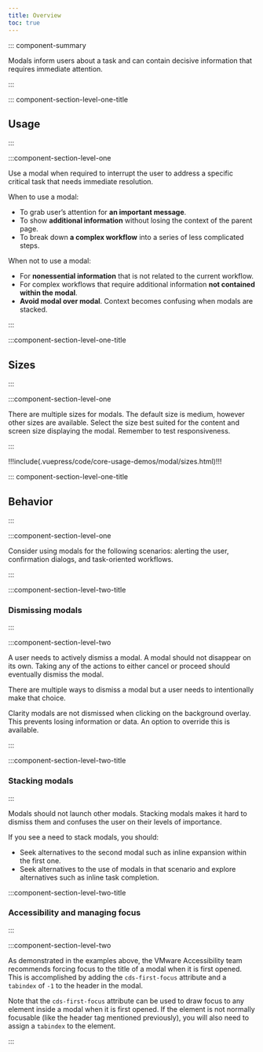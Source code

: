 ```yaml
---
title: Overview
toc: true
---
```


::: component-summary

Modals inform users about a task and can contain decisive information that requires immediate attention.

:::

::: component-section-level-one-title

## Usage

:::

:::component-section-level-one

Use a modal when required to interrupt the user to address a specific critical task that needs immediate resolution.

When to use a modal:

<ul cds-list cds-text="body" cds-layout="p-t:md p-b:lg">
    <li>To grab user’s attention for <b>an important message</b>.</li>
    <li>To show <b>additional information</b> without losing the context of the parent page.</li>
    <li>To break down <b>a complex workflow</b> into a series of less complicated steps.</li>
</ul>

When not to use a modal:

<ul cds-list cds-text="body" cds-layout="p-t:md">
    <li>For <b>nonessential information</b> that is not related to the current workflow.</li>
    <li>For complex workflows that require additional information <b>not contained within the modal</b>.</li>
    <li><b>Avoid modal over modal</b>. Context becomes confusing when modals are stacked.</li>
</ul>

:::

:::component-section-level-one-title

## Sizes

:::

:::component-section-level-one

There are multiple sizes for modals. The default size is medium, however other sizes are available. Select the size best suited for the content and screen size displaying the modal. Remember to test responsiveness.

:::

<div cds-layout="p-b:xxl p-t:md">
!!!include(.vuepress/code/core-usage-demos/modal/sizes.html)!!!
</div>

::: component-section-level-one-title

## Behavior

:::

:::component-section-level-one

Consider using modals for the following scenarios: alerting the user, confirmation dialogs, and task-oriented workflows.

:::

:::component-section-level-two-title

### Dismissing modals

:::

:::component-section-level-two

<div cds-layout="horizontal gap:lg align:fill">
<div cds-layout="vertical">
<p>A user needs to actively dismiss a modal. A modal should not disappear on its own. Taking any of the actions to either cancel or proceed should eventually dismiss the modal.</p>

<p>There are multiple ways to dismiss a modal but a user needs to intentionally make that choice.</p>

<p>Clarity modals are not dismissed when clicking on the background overlay. This prevents losing information or data. An option to override this is available.</p>
</div>
<div>
<DocImage title="Image that shows multiple ways to dismiss a modal." src="/images/components/modal/dismissing.png" />
</div>
</div>

:::

:::component-section-level-two-title

### Stacking modals

:::

<div cds-layout="horizontal gap:lg align:fill p-b:xxl">
<div cds-layout="vertical gap:md">
<p>Modals should not launch other modals. Stacking modals makes it hard to dismiss them and confuses the user on their levels of importance.</p>
<p>If you see a need to stack modals, you should:</p>
<ul cds-list cds-text="body">
<li>Seek alternatives to the second modal such as inline expansion within the first one.</li>
<li>Seek alternatives to the use of modals in that scenario and explore alternatives such as inline task completion.</li>
</ul>
</div>
<div>
<DocImage title="Image that shows multiple modals stacked on top of each other as an example for what not to do." src="/images/components/modal/stacking.png" />
</div>
</div>

:::component-section-level-two-title

### Accessibility and managing focus

:::

:::component-section-level-two

As demonstrated in the examples above, the VMware Accessibility team recommends forcing focus to the title of a modal when it is first opened. This is accomplished by adding the `cds-first-focus` attribute and a `tabindex` of `-1` to the header in the modal.

Note that the `cds-first-focus` attribute can be used to draw focus to any element inside a modal when it is first opened. If the element is not normally focusable (like the header tag mentioned previously), you will also need to assign a `tabindex` to the element.

:::

<p cds-layout="p-x:xl">&nbsp;</p>
